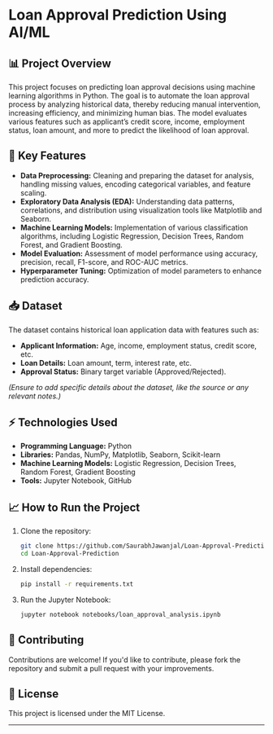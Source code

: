 # **Loan Approval Prediction Using AI/ML**

## 📊 **Project Overview**

This project focuses on predicting loan approval decisions using machine learning algorithms in Python. The goal is to automate the loan approval process by analyzing historical data, thereby reducing manual intervention, increasing efficiency, and minimizing human bias. The model evaluates various features such as applicant’s credit score, income, employment status, loan amount, and more to predict the likelihood of loan approval.

## 🚀 **Key Features**

- **Data Preprocessing:** Cleaning and preparing the dataset for analysis, handling missing values, encoding categorical variables, and feature scaling.
- **Exploratory Data Analysis (EDA):** Understanding data patterns, correlations, and distribution using visualization tools like Matplotlib and Seaborn.
- **Machine Learning Models:** Implementation of various classification algorithms, including Logistic Regression, Decision Trees, Random Forest, and Gradient Boosting.
- **Model Evaluation:** Assessment of model performance using accuracy, precision, recall, F1-score, and ROC-AUC metrics.
- **Hyperparameter Tuning:** Optimization of model parameters to enhance prediction accuracy.

## 📥 **Dataset**

The dataset contains historical loan application data with features such as:

- **Applicant Information:** Age, income, employment status, credit score, etc.
- **Loan Details:** Loan amount, term, interest rate, etc.
- **Approval Status:** Binary target variable (Approved/Rejected).

*(Ensure to add specific details about the dataset, like the source or any relevant notes.)*

## ⚡ **Technologies Used**

- **Programming Language:** Python
- **Libraries:** Pandas, NumPy, Matplotlib, Seaborn, Scikit-learn
- **Machine Learning Models:** Logistic Regression, Decision Trees, Random Forest, Gradient Boosting
- **Tools:** Jupyter Notebook, GitHub

## 📈 **How to Run the Project**

1. Clone the repository:
   ```bash
   git clone https://github.com/SaurabhJawanjal/Loan-Approval-Prediction.git
   cd Loan-Approval-Prediction
   ```

2. Install dependencies:
   ```bash
   pip install -r requirements.txt
   ```

3. Run the Jupyter Notebook:
   ```bash
   jupyter notebook notebooks/loan_approval_analysis.ipynb
   ```

## 🤝 **Contributing**

Contributions are welcome! If you'd like to contribute, please fork the repository and submit a pull request with your improvements.

## 📄 **License**

This project is licensed under the MIT License.

---
